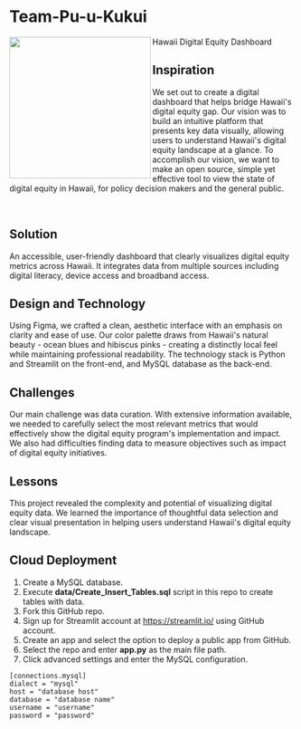 # Team-Pu-u-Kukui

<img align="left" width="250" src="https://raw.githubusercontent.com/datjandra/Team-Pu-u-Kukui/refs/heads/main/logo.png">
Hawaii Digital Equity Dashboard

<div id="toc">
  <ul align="left" style="list-style: none">
    <summary>
      <h2>Inspiration</h2>
    </summary>
  </ul>
</div>

We set out to create a digital dashboard that helps bridge Hawaii's digital equity gap. Our vision was to build an intuitive platform that presents key data visually, allowing users to understand Hawaii's digital equity landscape at a glance. To accomplish our vision, we want to make an open source, simple yet effective tool to view the state of digital equity in Hawaii, for policy decision makers and the general public.

<br/>

## Solution

An accessible, user-friendly dashboard that clearly visualizes digital equity metrics across Hawaii. It integrates data from multiple sources including digital literacy, device access and broadband access.

## Design and Technology

Using Figma, we crafted a clean, aesthetic interface with an emphasis on clarity and ease of use. Our color palette draws from Hawaii's natural beauty - ocean blues and hibiscus pinks - creating a distinctly local feel while maintaining professional readability. The technology stack is Python and Streamlit on the front-end, and MySQL database as the back-end.

## Challenges

Our main challenge was data curation. With extensive information available, we needed to carefully select the most relevant metrics that would effectively show the digital equity program's implementation and impact. We also had difficulties finding data to measure objectives such as impact of digital equity initiatives.

## Lessons

This project revealed the complexity and potential of visualizing digital equity data. We learned the importance of thoughtful data selection and clear visual presentation in helping users understand Hawaii's digital equity landscape.

## Cloud Deployment
1. Create a MySQL database.
2. Execute **data/Create_Insert_Tables.sql** script in this repo to create tables with data.
3. Fork this GitHub repo.
4. Sign up for Streamlit account at https://streamlit.io/ using GitHub account.
5. Create an app and select the option to deploy a public app from GitHub.
6. Select the repo and enter **app.py** as the main file path.
7. Click advanced settings and enter the MySQL configuration.
```
[connections.mysql]
dialect = "mysql"
host = "database host"
database = "database name"
username = "username"
password = "password"
```
